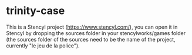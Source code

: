 # trinity-case
This is a Stencyl project (https://www.stencyl.com/), you can open it in Stencyl by dropping the sources folder in your stencylworks/games folder (the sources folder of the sources need to be the name of the project, currently "le jeu de la police").
